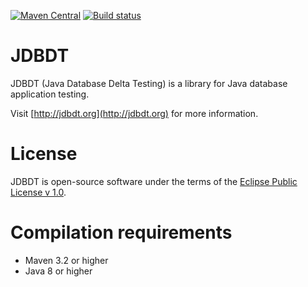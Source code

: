[![Maven Central](https://maven-badges.herokuapp.com/maven-central/org.jdbdt/jdbdt/badge.svg?style=flat)](https://maven-badges.herokuapp.com/maven-central/org.jdbdt/jdbdt)
[![Build status](https://api.travis-ci.org/edrdo/jdbdt.png?branch=master)](https://travis-ci.org/edrdo/jdbdt)

# JDBDT 

JDBDT (Java Database Delta Testing) is a library for 
Java database application testing. 

Visit [http://jdbdt.org](http://jdbdt.org) for more information.

# License

JDBDT is open-source software under the terms of the 
[Eclipse Public License v 1.0](http://www.eclipse.org/legal/epl-v10.html).

# Compilation requirements

* Maven 3.2 or higher
* Java 8 or higher



